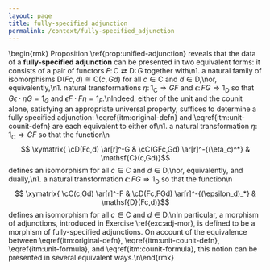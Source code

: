 ```yaml
---
layout: page
title: fully-specified adjunction
permalink: /context/fully-specified_adjunction
---
```

\begin{rmk} Proposition  \ref{prop:unified-adjunction} reveals that the data of a **fully-specified adjunction** can be presented in two equivalent forms: it consists of a pair of functors $F \colon \mathsf{C} \rightleftarrows \mathsf{D} \colon G$ together with\n1. a natural family of isomorphisms $\mathsf{D}(Fc,d) \cong \mathsf{C}(c,Gd)$ for all $c \in \mathsf{C}$ and $d \in \mathsf{D}$,\nor, equivalently,\n1. natural transformations $\eta \colon 1_\mathsf{C} \Rightarrow GF$ and $\epsilon \colon FG \Rightarrow 1_\mathsf{D}$ so that $G\epsilon \cdot \eta G = 1_G$ and $\epsilon F \cdot F \eta = 1_F$.\nIndeed, either of the unit and the counit alone, satisfying an appropriate universal property, suffices to determine a fully specified adjunction: \eqref{itm:original-defn} and \eqref{itm:unit-counit-defn} are each equivalent to either of\n1. a natural transformation $\eta \colon 1_\mathsf{C} \Rightarrow GF$ so that the function\n$$ \xymatrix{ \cD(Fc,d) \ar[r]^-G & \cC(GFc,Gd) \ar[r]^-{(\eta_c)^*} & \mathsf{C}(c,Gd)}$$ defines an isomorphism for all $c \in \mathsf{C}$ and $d \in \mathsf{D}$,\nor, equivalently, and dually,\n1. a natural transformation $\epsilon \colon FG \Rightarrow 1_\mathsf{D}$ so that the function\n$$ \xymatrix{ \cC(c,Gd) \ar[r]^-F & \cD(Fc,FGd) \ar[r]^-{(\epsilon_d)_*} & \mathsf{D}(Fc,d)}$$ defines an isomorphism for all $c \in \mathsf{C}$ and $d \in \mathsf{D}$.\nIn particular, a morphism of adjunctions, introduced in Exercise \ref{exc:adj-mor}, is defined to be a morphism of fully-specified adjunctions. On account of the equivalence between \eqref{itm:original-defn}, \eqref{itm:unit-counit-defn}, \eqref{itm:unit-formula}, and \eqref{itm:counit-formula}, this notion can be presented in several equivalent ways.\n\end{rmk}
